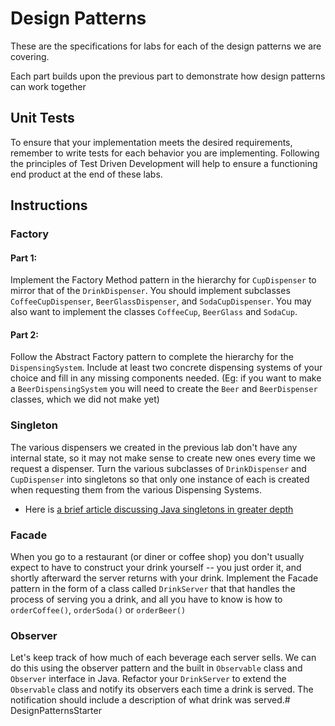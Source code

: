 # Design Patterns

These are the specifications for labs for each of the design patterns we are covering.

Each part builds upon the previous part to demonstrate how design patterns can work together

## Unit Tests

To ensure that your implementation meets the desired requirements, remember to write tests for each behavior you are implementing. Following the principles of Test Driven Development will help to ensure a functioning end product at the end of these labs.

## Instructions 

### Factory

#### Part 1:

Implement the Factory Method pattern in the hierarchy for `CupDispenser` to mirror that of the `DrinkDispenser`. You should implement subclasses `CoffeeCupDispenser`, `BeerGlassDispenser`, and `SodaCupDispenser`. You may also want to implement the classes `CoffeeCup`, `BeerGlass` and `SodaCup`.

#### Part 2:

Follow the Abstract Factory pattern to complete the hierarchy for the `DispensingSystem`. Include at least two concrete dispensing systems of your choice and fill in any missing components needed. (Eg: if you want to make a `BeerDispensingSystem` you will need to create the `Beer` and `BeerDispenser` classes, which we did not make yet)

### Singleton

The various dispensers we created in the previous lab don't have any internal state, so it may not make sense to create new ones every time we request a dispenser. Turn the various subclasses of `DrinkDispenser` and `CupDispenser` into singletons so that only one instance of each is created when requesting them from the various Dispensing Systems.

- Here is [a brief article discussing Java singletons in greater depth](http://www.softwaregeek.net/2013/01/singleton-design-pattern-in-java.html)

### Facade

When you go to a restaurant (or diner or coffee shop) you don't usually expect to have to construct your drink yourself -- you just order it, and shortly afterward the server returns with your drink. Implement the Facade pattern in the form of a class called `DrinkServer` that that handles the process of serving you a drink, and all you have to know is how to `orderCoffee()`, `orderSoda()` or `orderBeer()`

### Observer

Let's keep track of how much of each beverage each server sells. We can do this using the observer pattern and the built in `Observable` class and `Observer` interface in Java. Refactor your `DrinkServer` to extend the `Observable` class and notify its observers each time a drink is served. The notification should include a description of what drink was served.# DesignPatternsStarter
